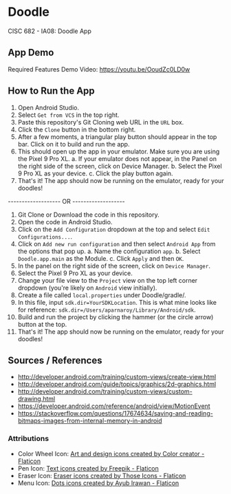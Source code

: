 # Doodle
CISC 682 - IA08: Doodle App

## App Demo
Required Features Demo Video: https://youtu.be/OoudZc0LD0w

## How to Run the App
1. Open Android Studio.
2. Select `Get from VCS` in the top right.
3. Paste this repository's Git Cloning web URL in the `URL` box.
4. Click the `Clone` button in the bottom right.
5. After a few moments, a triangular play button should appear in the top bar. Click on it to build and run the app.
6. This should open up the app in your emulator. Make sure you are using the Pixel 9 Pro XL.
   a. If your emulator does not appear, in the Panel on the right side of the screen, click on Device Manager.
   b. Select the Pixel 9 Pro XL as your device.
   c. Click the play button again.
8. That's it! The app should now be running on the emulator, ready for your doodles!

------------------- OR -------------------

1. Git Clone or Download the code in this repository.
2. Open the code in Android Studio.
3. Click on the `Add Configuration` dropdown at the top and select `Edit Configurations...`.
4. Click on `Add new run configuration` and then select `Android App` from the options that pop up.
   a. Name the configuration `app`.
   b. Select `Doodle.app.main` as the Module.
   c. Click `Apply` and then `OK`.
5. In the panel on the right side of the screen, click on `Device Manager`.
6. Select the Pixel 9 Pro XL as your device.
7. Change your file view to the `Project` view on the top left corner dropdown (you're likely on `Android` view initially).
8. Create a file called `local.properties` under Doodle/gradle/.
9. In this file, input `sdk.dir=YourSDKLocation`. This is what mine looks like for reference: `sdk.dir=/Users/aparnaroy/Library/Android/sdk`.
10. Build and run the project by clicking the hammer (or the circle arrow) button at the top.
11. That's it! The app should now be running on the emulator, ready for your doodles!

## Sources / References
- http://developer.android.com/training/custom-views/create-view.html
- http://developer.android.com/guide/topics/graphics/2d-graphics.html
- http://developer.android.com/training/custom-views/custom-drawing.html
- https://developer.android.com/reference/android/view/MotionEvent
- https://stackoverflow.com/questions/17674634/saving-and-reading-bitmaps-images-from-internal-memory-in-android

### Attributions
- Color Wheel Icon: <a href="https://www.flaticon.com/free-icons/art-and-design" title="art and design icons">Art and design icons created by Color creator - Flaticon</a>
- Pen Icon: <a href="https://www.flaticon.com/free-icons/text" title="text icons">Text icons created by Freepik - Flaticon</a>
- Eraser Icon: <a href="https://www.flaticon.com/free-icons/eraser" title="eraser icons">Eraser icons created by Those Icons - Flaticon</a>
- Menu Icon: <a href="https://www.flaticon.com/free-icons/dots" title="dots icons">Dots icons created by Ayub Irawan - Flaticon</a>
